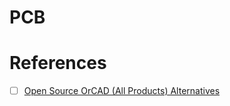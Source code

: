 # PCB


# References

- [ ] [Open Source OrCAD (All Products) Alternatives](https://alternativeto.net/software/cadence-orcad/?license=opensource)
